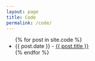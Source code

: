```yaml
---
layout: page
title: Code
permalink: /code/
---
```


<ul>
  {% for post in site.code %}
    <li>
      {{ post.date }} - <a href="{{ post.url }}">{{ post.title }}</a>
    </li>
  {% endfor %}
</ul>
